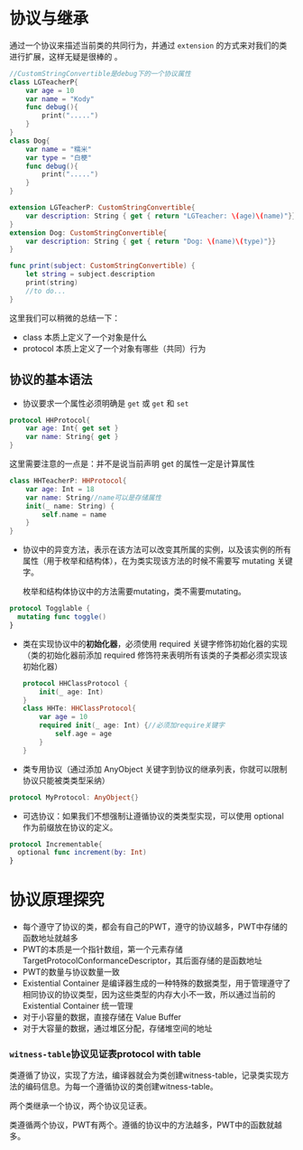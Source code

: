 # 协议与继承 

通过一个协议来描述当前类的共同行为，并通过 `extension` 的方式来对我们的类进行扩展，这样无疑是很棒的 。

```swift
//CustomStringConvertible是debug下的一个协议属性
class LGTeacherP{
    var age = 10
    var name = "Kody"
    func debug(){
        print(".....")
    }
}
class Dog{
    var name = "糯米"
    var type = "白梗"
    func debug(){
        print(".....")
    }
}

extension LGTeacherP: CustomStringConvertible{
    var description: String { get { return "LGTeacher: \(age)\(name)"}}
}
extension Dog: CustomStringConvertible{
    var description: String { get { return "Dog: \(name)\(type)"}}
}

func print(subject: CustomStringConvertible) {
    let string = subject.description
  	print(string)
    //to do...
}
```

这里我们可以稍微的总结一下： 

- class 本质上定义了一个对象是什么 
- protocol 本质上定义了一个对象有哪些（共同）行为 

## 协议的基本语法 

- 协议要求一个属性必须明确是 `get` 或 `get` 和 `set` 

```swift
protocol HHProtocol{
    var age: Int{ get set }
    var name: String{ get }
}
```

这里需要注意的一点是：并不是说当前声明 get 的属性一定是计算属性 

```swift
class HHTeacherP: HHProtocol{
    var age: Int = 18
    var name: String//name可以是存储属性
    init(_ name: String) {
        self.name = name
    }
}
```

- 协议中的异变方法，表示在该方法可以改变其所属的实例，以及该实例的所有属性（用于枚举和结构体），在为类实现该方法的时候不需要写 mutating 关键字。

  枚举和结构体协议中的方法需要mutating，类不需要mutating。

```swift
protocol Togglable {
  mutating func toggle()
}
```

- 类在实现协议中的**初始化器**，必须使用 required 关键字修饰初始化器的实现（类的初始化器前添加 required 修饰符来表明所有该类的子类都必须实现该初始化器） 

  ```swift
  protocol HHClassProtocol {
      init(_ age: Int)
  }
  class HHTe: HHClassProtocol{
      var age = 10
      required init(_ age: Int) {//必须加require关键字
          self.age = age
      }
  }
  ```

- 类专用协议（通过添加 AnyObject 关键字到协议的继承列表，你就可以限制协议只能被类类型采纳） 

```swift
protocol MyProtocol: AnyObject{}
```

- 可选协议：如果我们不想强制让遵循协议的类类型实现，可以使用 optional 作为前缀放在协议的定义。 

```swift
protocol Incrementable{ 
  optional func increment(by: Int) 
}
```

# 协议原理探究 

- 每个遵守了协议的类，都会有自己的PWT，遵守的协议越多，PWT中存储的函数地址就越多 
- PWT的本质是一个指针数组，第一个元素存储TargetProtocolConformanceDescriptor，其后面存储的是函数地址 
- PWT的数量与协议数量一致 
- Existential Container 是编译器生成的一种特殊的数据类型，用于管理遵守了相同协议的协议类型，因为这些类型的内存大小不一致，所以通过当前的 Existential Container 统一管理 
- 对于小容量的数据，直接存储在 Value Buffer 
- 对于大容量的数据，通过堆区分配，存储堆空间的地址 

### `witness-table`协议见证表protocol with table

类遵循了协议，实现了方法，编译器就会为类创建witness-table，记录类实现方法的编码信息。为每一个遵循协议的类创建witness-table。

两个类继承一个协议，两个协议见证表。

类遵循两个协议，PWT有两个。遵循的协议中的方法越多，PWT中的函数就越多。
